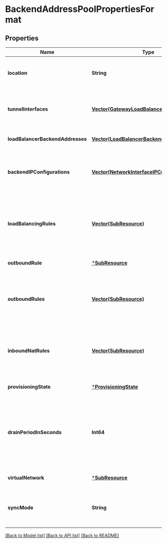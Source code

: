 # BackendAddressPoolPropertiesFormat


## Properties
Name | Type | Description | Notes
------------ | ------------- | ------------- | -------------
**location** | **String** | The location of the backend address pool. | [optional] [default to nothing]
**tunnelInterfaces** | [**Vector{GatewayLoadBalancerTunnelInterface}**](GatewayLoadBalancerTunnelInterface.md) | An array of gateway load balancer tunnel interfaces. | [optional] [default to nothing]
**loadBalancerBackendAddresses** | [**Vector{LoadBalancerBackendAddress}**](LoadBalancerBackendAddress.md) | An array of backend addresses. | [optional] [default to nothing]
**backendIPConfigurations** | [**Vector{NetworkInterfaceIPConfiguration}**](NetworkInterfaceIPConfiguration.md) | An array of references to IP addresses defined in network interfaces. | [optional] [readonly] [default to nothing]
**loadBalancingRules** | [**Vector{SubResource}**](SubResource.md) | An array of references to load balancing rules that use this backend address pool. | [optional] [readonly] [default to nothing]
**outboundRule** | [***SubResource**](SubResource.md) |  | [optional] [default to nothing]
**outboundRules** | [**Vector{SubResource}**](SubResource.md) | An array of references to outbound rules that use this backend address pool. | [optional] [readonly] [default to nothing]
**inboundNatRules** | [**Vector{SubResource}**](SubResource.md) | An array of references to inbound NAT rules that use this backend address pool. | [optional] [readonly] [default to nothing]
**provisioningState** | [***ProvisioningState**](ProvisioningState.md) |  | [optional] [default to nothing]
**drainPeriodInSeconds** | **Int64** | Amount of seconds Load Balancer waits for before sending RESET to client and backend address. | [optional] [default to nothing]
**virtualNetwork** | [***SubResource**](SubResource.md) |  | [optional] [default to nothing]
**syncMode** | **String** | Backend address synchronous mode for the backend pool | [optional] [default to nothing]


[[Back to Model list]](../README.md#models) [[Back to API list]](../README.md#api-endpoints) [[Back to README]](../README.md)


